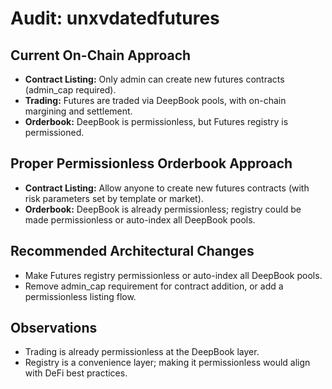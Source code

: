 # Audit: unxvdatedfutures

## Current On-Chain Approach
- **Contract Listing:** Only admin can create new futures contracts (admin_cap required).
- **Trading:** Futures are traded via DeepBook pools, with on-chain margining and settlement.
- **Orderbook:** DeepBook is permissionless, but Futures registry is permissioned.

## Proper Permissionless Orderbook Approach
- **Contract Listing:** Allow anyone to create new futures contracts (with risk parameters set by template or market).
- **Orderbook:** DeepBook is already permissionless; registry could be made permissionless or auto-index all DeepBook pools.

## Recommended Architectural Changes
- Make Futures registry permissionless or auto-index all DeepBook pools.
- Remove admin_cap requirement for contract addition, or add a permissionless listing flow.

## Observations
- Trading is already permissionless at the DeepBook layer.
- Registry is a convenience layer; making it permissionless would align with DeFi best practices. 